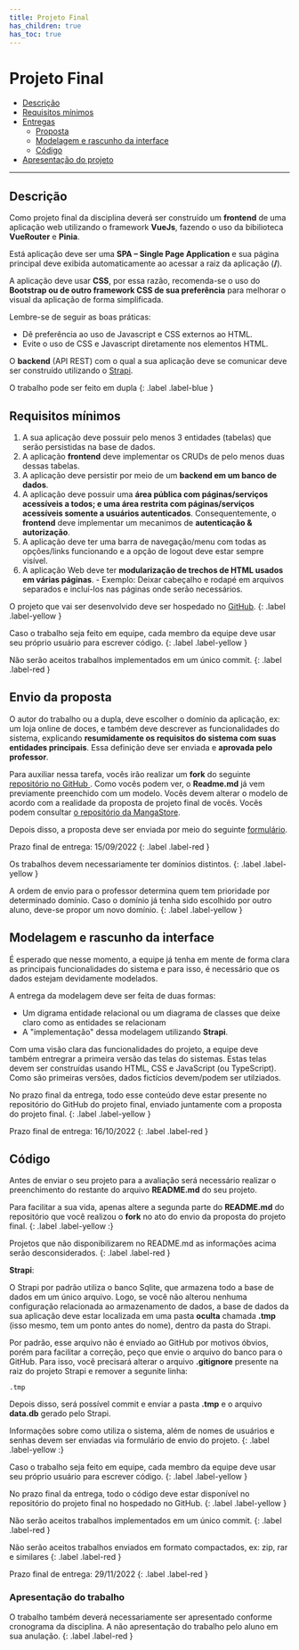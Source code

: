 ```yaml
---
title: Projeto Final
has_children: true
has_toc: true
---
```


# Projeto Final

* [Descrição](#desc)
* [Requisitos mínimos](#req)
* [Entregas](#entregas)
  * [Proposta](#envio1)
  * [Modelagem e rascunho da interface](#envio2)
  * [Código](#envio3)
* [Apresentação do projeto](#apresentacao)

---

## Descrição <a name="desc"></a>

Como projeto final da disciplina deverá ser construído um **frontend** de uma aplicação web utilizando o framework **VueJs**, fazendo o uso da bibilioteca **VueRouter** e **Pinia**. 

Está aplicação deve ser uma **SPA – Single Page Application** e sua página principal deve exibida automaticamente ao acessar a raiz da aplicação (**/**).

A aplicação deve usar **CSS**, por essa razão, recomenda-se o uso do **Bootstrap ou de outro framework CSS de sua preferência** para melhorar o visual da aplicação de forma simplificada.

Lembre-se de seguir as boas práticas:

  - Dê preferência ao uso de Javascript e CSS externos ao HTML.
  - Evite o uso de CSS e Javascript diretamente nos elementos HTML.   

O **backend** (API REST) com o qual a sua aplicação deve se comunicar deve ser construído utilizando o <a href="http://strapi.io" target="_blank">Strapi</a>.

O trabalho pode ser feito em dupla
{: .label .label-blue }

## Requisitos mínimos <a name="req"></a>

  1. A sua aplicação deve possuir pelo menos 3 entidades (tabelas) que serão persistidas na base de dados.
  2. A aplicação **frontend** deve implementar os CRUDs de pelo menos duas dessas tabelas.
  3. A aplicação deve persistir por meio de um **backend em um banco de dados**. 
  4. A aplicação deve possuir uma **área pública com páginas/serviços acessíveis a todos; e uma área restrita com páginas/serviços acessíveis somente a usuários autenticados**. Consequentemente, o **frontend** deve implementar um mecanimos de **autenticação & autorização**.
  5. A aplicação deve ter uma barra de navegação/menu com todas as opções/links funcionando e a opção de logout deve estar sempre visível.
  6. A aplicação Web deve ter **modularização de trechos de HTML usados em várias páginas**. 
    - Exemplo: Deixar cabeçalho e rodapé em arquivos separados e incluí-los nas páginas onde serão necessários.
  
O projeto que vai ser desenvolvido deve ser hospedado no <a href="http://www.github.com" target="_blank">GitHub</a>.
{: .label .label-yellow }

Caso o trabalho seja feito em equipe, cada membro da equipe deve usar seu próprio usuário para escrever código.
{: .label .label-yellow }

Não serão aceitos trabalhos implementados em um único commit.
{: .label .label-red }


## Envio da proposta <a name="envio1"></a>

O autor do trabalho ou a dupla, deve escolher o domínio da aplicação, ex: um loja online de doces, e também deve descrever as funcionalidades do sistema, explicando **resumidamente os requisitos do sistema com suas entidades principais**. Essa definição deve ser enviada e **aprovada pelo professor**. 

Para auxiliar nessa tarefa, vocês irão realizar um **fork** do seguinte <a href="https://github.com/profBruno-UFC-Qx/qxd0020-projeto-final" target="_blank">repositório no GitHub </a>. Como vocês podem ver, o **Readme.md** já vem previamente preenchido com um modelo. Vocês devem alterar o modelo de acordo com a realidade da proposta de projeto final de vocês. Vocês podem consultar <a href="https://github.com/profBruno-UFC-Qx/qxd0020-manga-store" target="_blank">o repositório da MangaStore</a>.

Depois disso, a proposta deve ser enviada por meio do seguinte <a href="https://forms.gle/K2iiNVZsHBiGYtkN9" target="_blank">formulário</a>.

Prazo final de entrega: 15/09/2022
{: .label .label-red }

Os trabalhos devem necessariamente ter domínios distintos. 
{: .label .label-yellow }

A ordem de envio para o professor determina quem tem prioridade por determinado domínio. Caso o domínio já tenha sido escolhido por outro aluno, deve-se propor um novo domínio.
{: .label .label-yellow }

## Modelagem e rascunho da interface <a name="envio2"></a>

É esperado que nesse momento, a equipe já tenha em mente de forma clara as principais funcionalidades do sistema e para isso, é necessário que os dados estejam devidamente modelados.

A entrega da modelagem deve ser feita de duas formas:
  - Um digrama entidade relacional ou um diagrama de classes que deixe claro como as entidades se relacionam
  - A "implementação" dessa modelagem utilizando **Strapi**.

Com uma visão clara das funcionalidades do projeto, a equipe deve também entregrar a primeira versão das telas do sistemas. Estas telas devem ser construídas usando HTML, CSS e JavaScript (ou TypeScript). Como são primeiras versões, dados fictícios devem/podem ser utilziados.

No prazo final da entrega, todo esse conteúdo deve estar presente no repositório do GitHub do projeto final, enviado juntamente com a proposta do projeto final.
{: .label .label-yellow }


Prazo final de entrega: 16/10/2022
{: .label .label-red }

## Código <a name="envio3"></a>

Antes de enviar o seu projeto para a avaliação será necessário realizar o preenchimento do restante do arquivo **README.md**  do seu projeto.

Para facilitar a sua vida, apenas altere a segunda parte do **README.md** do repositório que você realizou o **fork** no ato do envio da proposta do projeto final.
{: .label .label-yellow :}

Projetos que não disponibilizarem no README.md as informações acima serão desconsiderados.
{: .label .label-red }


**Strapi**:

O Strapi por padrão utiliza o banco Sqlite, que armazena todo a base de dados em um único arquivo. Logo, se você não alterou nenhuma configuração relacionada ao armazenamento de dados, a base de dados da sua aplicação deve estar localizada em uma pasta **oculta** chamada **.tmp** (isso mesmo, tem um ponto antes do nome), dentro da pasta do Strapi.

Por padrão, esse arquivo não é enviado ao GitHub por motivos óbvios, porém para facilitar a correção, peço que envie o arquivo do banco para o GitHub. Para isso, você precisará alterar o arquivo **.gitignore** presente na raiz do projeto Strapi e remover a segunite linha:

```
.tmp
```

Depois disso, será possível commit e enviar a pasta **.tmp** e o arquivo **data.db** gerado pelo Strapi.


Informações sobre como utiliza o sistema, além de nomes de usuários e senhas devem ser enviadas via formulário de envio do projeto.
{: .label .label-yellow :}

Caso o trabalho seja feito em equipe, cada membro da equipe deve usar seu próprio usuário para escrever código.
{: .label .label-yellow }

No prazo final da entrega, todo o código deve estar disponível no repositório do projeto final no hospedado no GitHub.
{: .label .label-yellow }

Não serão aceitos trabalhos implementados em um único commit.
{: .label .label-red }

Não serão aceitos trabalhos enviados em formato compactados, ex: zip, rar e similares
{: .label .label-red }

Prazo final de entrega: 29/11/2022
{: .label .label-red }

### Apresentação do trabalho <a name="apresentacao"></a>

O trabalho também deverá necessariamente ser apresentado conforme cronograma da disciplina. A não apresentação do trabalho pelo aluno em sua anulação.
{: .label .label-red }
